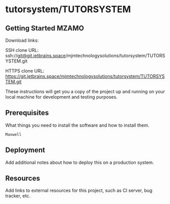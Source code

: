 # tutorsystem/TUTORSYSTEM



## Getting Started MZAMO

Download links:

SSH clone URL: ssh://git@git.jetbrains.space/mjmtechnologysolutions/tutorsystem/TUTORSYSTEM.git

HTTPS clone URL: https://git.jetbrains.space/mjmtechnologysolutions/tutorsystem/TUTORSYSTEM.git



These instructions will get you a copy of the project up and running on your local machine for development and testing purposes.

## Prerequisites

What things you need to install the software and how to install them.

```
Maxwell
```

## Deployment

Add additional notes about how to deploy this on a production system.

## Resources

Add links to external resources for this project, such as CI server, bug tracker, etc.
